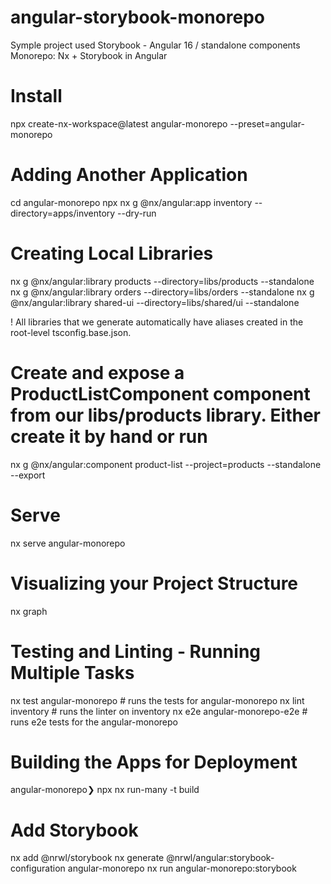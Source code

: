 # angular-storybook-monorepo

Symple project used Storybook - Angular 16 / standalone components
Monorepo: Nx + Storybook in Angular

# Install 
npx create-nx-workspace@latest angular-monorepo --preset=angular-monorepo

# Adding Another Application

cd angular-monorepo 
npx nx g @nx/angular:app inventory --directory=apps/inventory --dry-run

# Creating Local Libraries

nx g @nx/angular:library products --directory=libs/products --standalone
nx g @nx/angular:library orders --directory=libs/orders --standalone
nx g @nx/angular:library shared-ui --directory=libs/shared/ui --standalone


! All libraries that we generate automatically have aliases created in the root-level tsconfig.base.json.
# Create and expose a ProductListComponent component from our libs/products library. Either create it by hand or run
nx g @nx/angular:component product-list --project=products --standalone --export


# Serve
nx serve angular-monorepo

# Visualizing your Project Structure
nx graph

# Testing and Linting - Running Multiple Tasks
nx test angular-monorepo # runs the tests for angular-monorepo
nx lint inventory # runs the linter on inventory
nx e2e angular-monorepo-e2e # runs e2e tests for the angular-monorepo

# Building the Apps for Deployment
angular-monorepo❯  npx nx run-many -t build


# Add Storybook 
nx add @nrwl/storybook
nx generate @nrwl/angular:storybook-configuration angular-monorepo
nx run angular-monorepo:storybook